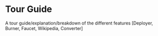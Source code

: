 # Tour Guide

A tour guide/explanation/breakdown of the different features [Deployer, Burner, Faucet, Wikipedia, Converter]